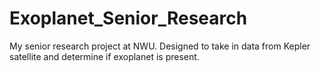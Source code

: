 # Exoplanet_Senior_Research
My senior research project at NWU. Designed to take in data from Kepler satellite and determine if exoplanet is present.
